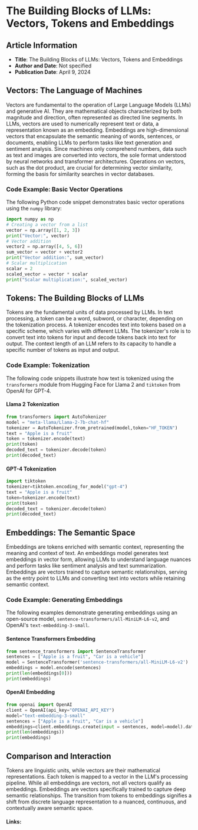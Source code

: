 # The Building Blocks of LLMs: Vectors, Tokens and Embeddings
## Article Information
- **Title**: The Building Blocks of LLMs: Vectors, Tokens and Embeddings
- **Author and Date**: Not specified
- **Publication Date**: April 9, 2024
## Vectors: The Language of Machines
Vectors are fundamental to the operation of Large Language Models (LLMs) and generative AI. They are mathematical objects characterized by both magnitude and direction, often represented as directed line segments. In LLMs, vectors are used to numerically represent text or data, a representation known as an embedding. Embeddings are high-dimensional vectors that encapsulate the semantic meaning of words, sentences, or documents, enabling LLMs to perform tasks like text generation and sentiment analysis.
Since machines only comprehend numbers, data such as text and images are converted into vectors, the sole format understood by neural networks and transformer architectures. Operations on vectors, such as the dot product, are crucial for determining vector similarity, forming the basis for similarity searches in vector databases.
### Code Example: Basic Vector Operations
The following Python code snippet demonstrates basic vector operations using the `numpy` library:
```python
import numpy as np
# Creating a vector from a list
vector = np.array([1, 2, 3])
print("Vector:", vector)
# Vector addition
vector2 = np.array([4, 5, 6])
sum_vector = vector + vector2
print("Vector addition:", sum_vector)
# Scalar multiplication
scalar = 2
scaled_vector = vector * scalar
print("Scalar multiplication:", scaled_vector)
```
## Tokens: The Building Blocks of LLMs
Tokens are the fundamental units of data processed by LLMs. In text processing, a token can be a word, subword, or character, depending on the tokenization process. A tokenizer encodes text into tokens based on a specific scheme, which varies with different LLMs. The tokenizer's role is to convert text into tokens for input and decode tokens back into text for output. The context length of an LLM refers to its capacity to handle a specific number of tokens as input and output.
### Code Example: Tokenization
The following code snippets illustrate how text is tokenized using the `transformers` module from Hugging Face for Llama 2 and `tiktoken` from OpenAI for GPT-4.
#### Llama 2 Tokenization
```python
from transformers import AutoTokenizer
model = "meta-llama/Llama-2-7b-chat-hf"
tokenizer = AutoTokenizer.from_pretrained(model,token="HF_TOKEN")
text = "Apple is a fruit"
token = tokenizer.encode(text)
print(token)
decoded_text = tokenizer.decode(token)
print(decoded_text)
```
#### GPT-4 Tokenization
```python
import tiktoken
tokenizer=tiktoken.encoding_for_model("gpt-4")
text = "Apple is a fruit"
token=tokenizer.encode(text)
print(token)
decoded_text = tokenizer.decode(token)
print(decoded_text)
```
## Embeddings: The Semantic Space
Embeddings are tokens enriched with semantic context, representing the meaning and context of text. An embeddings model generates text embeddings in vector form, allowing LLMs to understand language nuances and perform tasks like sentiment analysis and text summarization. Embeddings are vectors trained to capture semantic relationships, serving as the entry point to LLMs and converting text into vectors while retaining semantic context.
### Code Example: Generating Embeddings
The following examples demonstrate generating embeddings using an open-source model, `sentence-transformers/all-MiniLM-L6-v2`, and OpenAI's `text-embedding-3-small`.
#### Sentence Transformers Embedding
```python
from sentence_transformers import SentenceTransformer
sentences = ["Apple is a fruit", "Car is a vehicle"]
model = SentenceTransformer('sentence-transformers/all-MiniLM-L6-v2')
embeddings = model.encode(sentences)
print(len(embeddings[0]))
print(embeddings)
```
#### OpenAI Embedding
```python
from openai import OpenAI
client = OpenAI(api_key="OPENAI_API_KEY")
model="text-embedding-3-small"
sentences = ["Apple is a fruit", "Car is a vehicle"]
embeddings=client.embeddings.create(input = sentences, model=model).data[0].embedding
print(len(embeddings))
print(embeddings)
```
## Comparison and Interaction
Tokens are linguistic units, while vectors are their mathematical representations. Each token is mapped to a vector in the LLM's processing pipeline. While all embeddings are vectors, not all vectors qualify as embeddings. Embeddings are vectors specifically trained to capture deep semantic relationships. The transition from tokens to embeddings signifies a shift from discrete language representation to a nuanced, continuous, and contextually aware semantic space.
#### Links:
